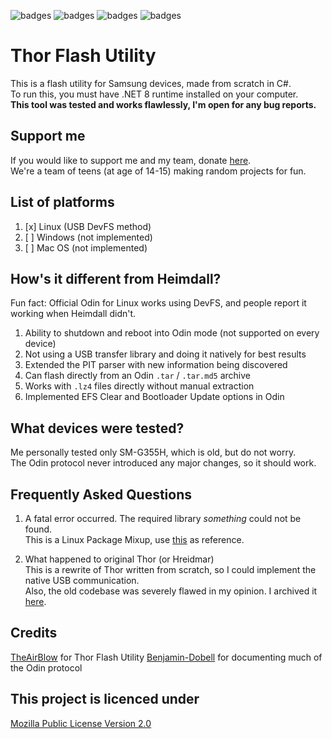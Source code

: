 ![badges](https://img.shields.io/github/contributors/Samsung-Loki/Thor.svg)
![badges](https://img.shields.io/github/forks/Samsung-Loki/Thor.svg)
![badges](https://img.shields.io/github/stars/Samsung-Loki/Thor.svg)
![badges](https://img.shields.io/github/issues/Samsung-Loki/Thor.svg)
# Thor Flash Utility
This is a flash utility for Samsung devices, made from scratch in C#. \
To run this, you must have .NET 8 runtime installed on your computer. \
**This tool was tested and works flawlessly, I'm open for any bug reports.**

## Support me
If you would like to support me and my team, donate [here](https://ko-fi.com/sussydev). \
We're a team of teens (at age of 14-15) making random projects for fun.

## List of platforms
1) [x] Linux (USB DevFS method)
2) [ ] Windows (not implemented)
3) [ ] Mac OS (not implemented)

## How's it different from Heimdall?
Fun fact: Official Odin for Linux works using DevFS, and people report it working when Heimdall didn't.
1) Ability to shutdown and reboot into Odin mode (not supported on every device)
3) Not using a USB transfer library and doing it natively for best results
4) Extended the PIT parser with new information being discovered
5) Can flash directly from an Odin `.tar` / `.tar.md5` archive
6) Works with `.lz4` files directly without manual extraction
5) Implemented EFS Clear and Bootloader Update options in Odin

## What devices were tested?
Me personally tested only SM-G355H, which is old, but do not worry. \
The Odin protocol never introduced any major changes, so it should work.

## Frequently Asked Questions
1) A fatal error occurred. The required library *something* could not be found. \
This is a Linux Package Mixup, use [this](https://github.com/Samsung-Loki/LegacyThor/issues/5) as reference.

2) What happened to original Thor (or Hreidmar) \
This is a rewrite of Thor written from scratch, so I could implement the native USB communication. \
Also, the old codebase was severely flawed in my opinion. I archived it [here](https://github.com/Samsung-Loki/LegacyThor/).

## Credits
[TheAirBlow](https://github.com/theairblow) for Thor Flash Utility
[Benjamin-Dobell](https://github.com/Benjamin-Dobell) for documenting much of the Odin protocol

## This project is licenced under
[Mozilla Public License Version 2.0](https://github.com/Samsung-Loki/Thor/blob/main/LICENCE)
